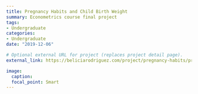 ```yaml
---
title: Pregnancy Habits and Child Birth Weight
summary: Econometrics course final project
tags:
- Undergraduate
categories:
- Undergraduate
date: "2019-12-06"

# Optional external URL for project (replaces project detail page).
external_link: https://beliciarodriguez.com/project/pregnancy-habits/pregnancy-habits.html

image:
  caption:
  focal_point: Smart
---
```

